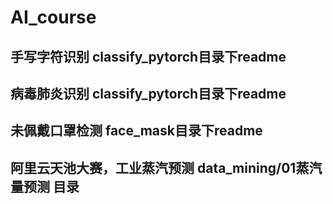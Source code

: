 # AI_course

## 手写字符识别  classify_pytorch目录下readme

## 病毒肺炎识别  classify_pytorch目录下readme

## 未佩戴口罩检测  face_mask目录下readme

## 阿里云天池大赛，工业蒸汽预测 data_mining/01蒸汽量预测 目录
